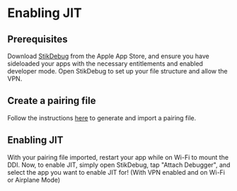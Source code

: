 # Enabling JIT
## Prerequisites
Download [StikDebug](https://apps.apple.com/us/app/stikdebug/id6744045754) from the Apple App Store, and ensure you have sideloaded your apps with the necessary entitlements and enabled developer mode.
Open StikDebug to set up your file structure and allow the VPN.
## Create a pairing file
Follow the instructions [here](/guide/guides/pairing-file) to generate and import a pairing file.
## Enabling JIT
With your pairing file imported, restart your app while on Wi-Fi to mount the DDI.
Now, to enable JIT, simply open StikDebug, tap "Attach Debugger", and select the app you want to enable JIT for! (With VPN enabled and on Wi-Fi or Airplane Mode)

